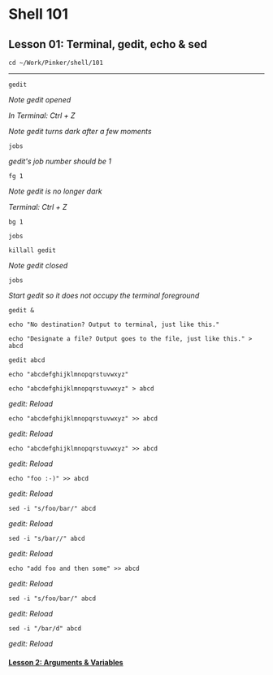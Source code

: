 # Shell 101
## Lesson 01: Terminal, gedit, echo & sed

`cd ~/Work/Pinker/shell/101`

___

`gedit`

*Note gedit opened*

*In Terminal: Ctrl + Z*

*Note gedit turns dark after a few moments*

`jobs`

*gedit's job number should be 1*

`fg 1`

*Note gedit is no longer dark*

*Terminal: Ctrl + Z*

`bg 1`

`jobs`

`killall gedit`

*Note gedit closed*

`jobs`

*Start gedit so it does not occupy the terminal foreground*

`gedit &`

`echo "No destination? Output to terminal, just like this."`

`echo "Designate a file? Output goes to the file, just like this." > abcd`

`gedit abcd`

`echo "abcdefghijklmnopqrstuvwxyz"`

`echo "abcdefghijklmnopqrstuvwxyz" > abcd`

*gedit: Reload*

`echo "abcdefghijklmnopqrstuvwxyz" >> abcd`

*gedit: Reload*

`echo "abcdefghijklmnopqrstuvwxyz" >> abcd`

*gedit: Reload*

`echo "foo :-)" >> abcd`

*gedit: Reload*

`sed -i "s/foo/bar/" abcd`

*gedit: Reload*

`sed -i "s/bar//" abcd`

*gedit: Reload*

`echo "add foo and then some" >> abcd`

*gedit: Reload*

`sed -i "s/foo/bar/" abcd`

*gedit: Reload*

`sed -i "/bar/d" abcd`

*gedit: Reload*

#### [Lesson 2: Arguments & Variables](https://github.com/inkVerb/pinker/blob/master/101-shell/Lesson-02.md)
